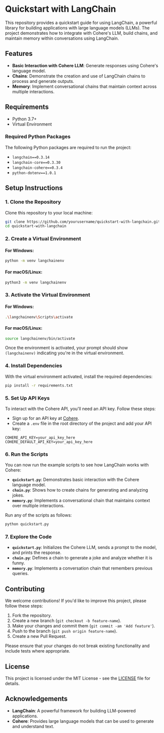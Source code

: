# Quickstart with LangChain

This repository provides a quickstart guide for using LangChain, a powerful library for building applications with large language models (LLMs). The project demonstrates how to integrate with Cohere's LLM, build chains, and maintain memory within conversations using LangChain.

## Features

- **Basic Interaction with Cohere LLM**: Generate responses using Cohere's language model.
- **Chains**: Demonstrate the creation and use of LangChain chains to process and generate outputs.
- **Memory**: Implement conversational chains that maintain context across multiple interactions.

## Requirements

- Python 3.7+
- Virtual Environment

### Required Python Packages

The following Python packages are required to run the project:

- `langchain==0.3.14`
- `langchain-core==0.3.30`
- `langchain-cohere==0.3.4`
- `python-dotenv==1.0.1`

## Setup Instructions

### 1. Clone the Repository
Clone this repository to your local machine:

```bash
git clone https://github.com/yourusername/quickstart-with-langchain.git
cd quickstart-with-langchain
```

### 2. Create a Virtual Environment

#### For Windows:
```bash
python -m venv langchainenv
```

#### For macOS/Linux:
```bash
python3 -m venv langchainenv
```

### 3. Activate the Virtual Environment

#### For Windows:
```bash
.\langchainenv\Scripts\activate
```

#### For macOS/Linux:
```bash
source langchainenv/bin/activate
```

Once the environment is activated, your prompt should show `(langchainenv)` indicating you're in the virtual environment.

### 4. Install Dependencies
With the virtual environment activated, install the required dependencies:

```bash
pip install -r requirements.txt
```

### 5. Set Up API Keys
To interact with the Cohere API, you'll need an API key. Follow these steps:

- Sign up for an API key at [Cohere](https://cohere.ai/).
- Create a `.env` file in the root directory of the project and add your API key:

```env
COHERE_API_KEY=your_api_key_here
COHERE_DEFAULT_API_KEY=your_api_key_here
```

### 6. Run the Scripts

You can now run the example scripts to see how LangChain works with Cohere:

- **`quickstart.py`**: Demonstrates basic interaction with the Cohere language model.
- **`chain.py`**: Shows how to create chains for generating and analyzing jokes.
- **`memory.py`**: Implements a conversational chain that maintains context over multiple interactions.

Run any of the scripts as follows:

```bash
python quickstart.py
```

### 7. Explore the Code

- **`quickstart.py`**: Initializes the Cohere LLM, sends a prompt to the model, and prints the response.
- **`chain.py`**: Defines a chain to generate a joke and analyze whether it is funny.
- **`memory.py`**: Implements a conversation chain that remembers previous queries.

## Contributing

We welcome contributions! If you'd like to improve this project, please follow these steps:

1. Fork the repository.
2. Create a new branch (`git checkout -b feature-name`).
3. Make your changes and commit them (`git commit -am 'Add feature'`).
4. Push to the branch (`git push origin feature-name`).
5. Create a new Pull Request.

Please ensure that your changes do not break existing functionality and include tests where appropriate.

## License

This project is licensed under the MIT License - see the [LICENSE](LICENSE) file for details.

## Acknowledgements

- **LangChain**: A powerful framework for building LLM-powered applications.
- **Cohere**: Provides large language models that can be used to generate and understand text.
